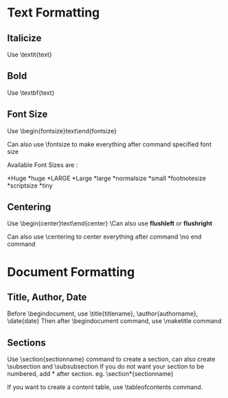 
# Text Formatting

## Italicize
    
Use \textit{text}

## Bold

Use \textbf{text}

## Font Size
    
Use \begin{fontsize}text\end{fontsize}

Can also use \fontsize to make everything after command specified font size

Available Font Sizes are : 

*Huge
*huge
*LARGE
*Large
*large
*normalsize
*small
*footnotesize
*scriptsize
*tiny

## Centering

Use \begin{center}text\end{center}
\\Can also use **flushleft** or **flushright**

Can also use \centering to center everything after command \\no end command

# Document Formatting
    
## Title, Author, Date

Before \begindocument, use \title{titlename}, \author{authorname}, \date{date}
Then after \begindocument command, use \maketitle command

## Sections

Use \section{sectionname} command to create a section, can also create \subsection and \subsubsection
If you do not want your section to be numbered, add * after section. eg. \section*{sectionname}

If you want to create a content table, use \tableofcontents command.
